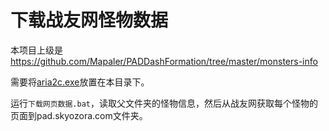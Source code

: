 # 下载战友网怪物数据
本项目上级是 https://github.com/Mapaler/PADDashFormation/tree/master/monsters-info

需要将[aria2c.exe](https://github.com/aria2/aria2/releases)放置在本目录下。

运行`下载网页数据.bat`，读取父文件夹的怪物信息，然后从战友网获取每个怪物的页面到pad.skyozora.com文件夹。